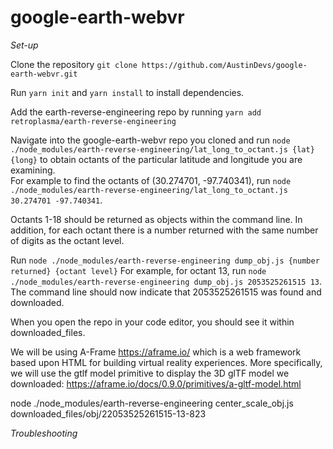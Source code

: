 # google-earth-webvr

*Set-up*

Clone the repository 
`git clone https://github.com/AustinDevs/google-earth-webvr.git`

Run `yarn init` and `yarn install` to install dependencies.

Add the earth-reverse-engineering repo by running `yarn add retroplasma/earth-reverse-engineering`


Navigate into the google-earth-webvr repo you cloned and run  `node ./node_modules/earth-reverse-engineering/lat_long_to_octant.js {lat} {long}` to obtain octants of the particular latitude and longitude you are examining.  
For example to find the octants of (30.274701, -97.740341), run `node ./node_modules/earth-reverse-engineering/lat_long_to_octant.js 30.274701 -97.740341`.

Octants 1-18 should be returned as objects within the command line.  In addition, for each octant there is a number returned with the same number of digits as the octant level.

Run `node ./node_modules/earth-reverse-engineering dump_obj.js {number returned} {octant level}` 
For example, for octant 13, run `node ./node_modules/earth-reverse-engineering dump_obj.js 2053525261515 13`. 
The command line should now indicate that 2053525261515 was found and downloaded.

When you open the repo in your code editor, you should see it within downloaded_files.  

We will be using A-Frame https://aframe.io/ which is a web framework based upon HTML for building virtual reality experiences.  More specifically, we will use the gtlf model primitive to display the 3D glTF model we downloaded: https://aframe.io/docs/0.9.0/primitives/a-gltf-model.html

node ./node_modules/earth-reverse-engineering center_scale_obj.js downloaded_files/obj/22053525261515-13-823


*Troubleshooting*  
